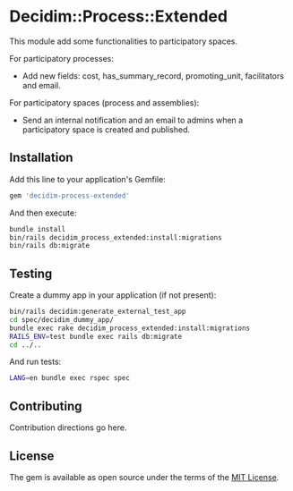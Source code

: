 # Decidim::Process::Extended
This module add some functionalities to participatory spaces.

For participatory processes:
- Add new fields: cost, has_summary_record, promoting_unit, facilitators and email.

For participatory spaces (process and assemblies):
- Send an internal notification and an email to admins when a participatory space is created and published.


## Installation
Add this line to your application's Gemfile:

```ruby
gem 'decidim-process-extended'
```

And then execute:
```bash
bundle install
bin/rails decidim_process_extended:install:migrations
bin/rails db:migrate
```

## Testing

Create a dummy app in your application (if not present):

```bash
bin/rails decidim:generate_external_test_app
cd spec/decidim_dummy_app/
bundle exec rake decidim_process_extended:install:migrations
RAILS_ENV=test bundle exec rails db:migrate
cd ../..
```

And run tests:

```bash
LANG=en bundle exec rspec spec
```

## Contributing
Contribution directions go here.

## License
The gem is available as open source under the terms of the [MIT License](http://opensource.org/licenses/MIT).
